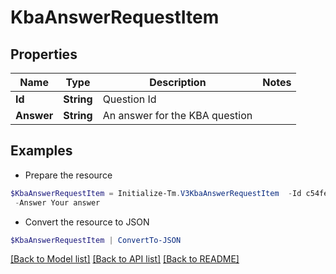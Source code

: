 # KbaAnswerRequestItem
## Properties

Name | Type | Description | Notes
------------ | ------------- | ------------- | -------------
**Id** | **String** | Question Id | 
**Answer** | **String** | An answer for the KBA question | 

## Examples

- Prepare the resource
```powershell
$KbaAnswerRequestItem = Initialize-Tm.V3KbaAnswerRequestItem  -Id c54fee53-2d63-4fc5-9259-3e93b9994135 `
 -Answer Your answer
```

- Convert the resource to JSON
```powershell
$KbaAnswerRequestItem | ConvertTo-JSON
```

[[Back to Model list]](../README.md#documentation-for-models) [[Back to API list]](../README.md#documentation-for-api-endpoints) [[Back to README]](../README.md)

